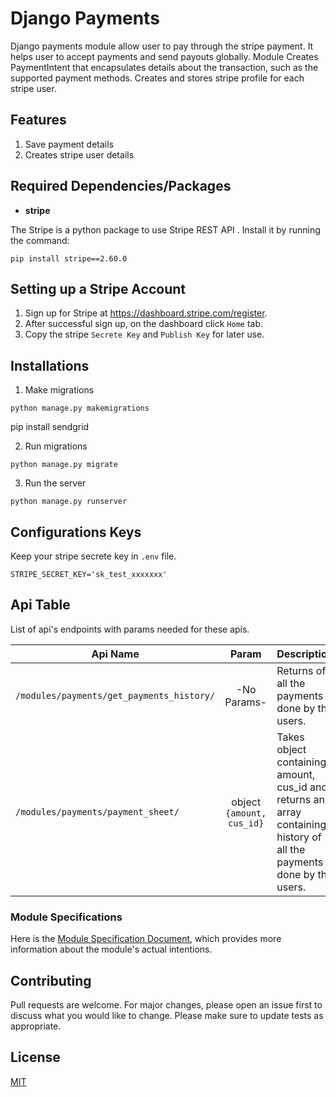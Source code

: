# Django Payments
Django payments module allow user to pay through the stripe payment. It helps user to accept payments and send payouts globally. Module Creates PaymentIntent that encapsulates details about the transaction, such as the supported payment methods. Creates and stores stripe profile for each stripe user. 

## Features
1. Save payment details
2. Creates stripe user details

## Required Dependencies/Packages
* **stripe**

The Stripe is a python package to use Stripe REST API .
Install it by running the command:
```console
pip install stripe==2.60.0
```

## Setting up a Stripe Account
1. Sign up for Stripe at https://dashboard.stripe.com/register.
2. After successful sign up, on the dashboard click `Home` tab.
3. Copy the stripe `Secrete Key` and `Publish Key` for later use. 

## Installations

1. Make migrations
```
python manage.py makemigrations
```
pip install sendgrid

2. Run migrations
```
python manage.py migrate
```

3. Run the server
```
python manage.py runserver
```

## Configurations Keys
Keep your stripe secrete key in `.env` file.
```console
STRIPE_SECRET_KEY='sk_test_xxxxxxx'
```


## Api Table
List of api's endpoints with params needed for these apis.

| Api Name                       | Param        | Description                                                    |
| ------------------------------ |:------------:|:---------------------------------------------------------------|
| `/modules/payments/get_payments_history/`| -No Params-  | Returns of all the payments done by the users. |
| `/modules/payments/payment_sheet/`|  object `{amount, cus_id}`  |Takes object containing amount, cus_id and returns an array containing history of all the payments done by the users.             |


### Module Specifications
Here is the [Module Specification Document](https://docs.google.com/document/d/1dYIXsSBkNeicBd30648KukkU58tH_kSloPf2vf9x1nM/edit?usp=sharing), which provides more information about the module's actual intentions.

## Contributing

Pull requests are welcome. For major changes, please open an issue first to discuss what you would like to change.
Please make sure to update tests as appropriate.

## License

[MIT](https://choosealicense.com/licenses/mit/)